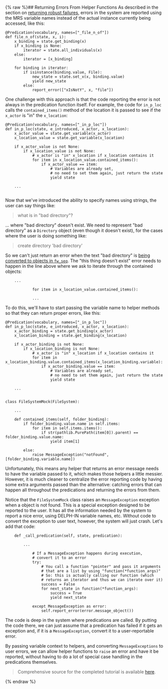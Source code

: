 {% raw %}## Returning Errors From Helper Functions
As described in the section on [returning robust failures](https://blog.inductorsoftware.com/docsproto/howto/devhowto/devhowtoRobustFailure), errors in the system are reported using the MRS variable names instead of the actual instance currently being accessed, like this:

```
@Predication(vocabulary, names=["_file_n_of"])
def file_n_of(state, x, i):
    x_binding = state.get_binding(x)
    if x_binding is None:
        iterator = state.all_individuals(x)
    else:
        iterator = [x_binding]

    for binding in iterator:
        if isinstance(binding.value, File):
            new_state = state.set_x(x, binding.value)
            yield new_state
        else:
            report_error(["xIsNotY", x, "file"])
```

One challenge with this approach is that the code reporting the error is not always in the predication function itself.  For example, the code for `in_p_loc` calls the `contained_items()` method of the location it is passed to see if the `x_actor` is "in" the `x_location`:

```
@Predication(vocabulary, names=["_in_p_loc"])
def in_p_loc(state, e_introduced, x_actor, x_location):
    x_actor_value = state.get_variable(x_actor)
    x_location_value = state.get_variable(x_location)

    if x_actor_value is not None:
        if x_location_value is not None:
            # x_actor is "in" x_location if x_location contains it
            for item in x_location_value.contained_items():
                if x_actor_value == item:
                    # Variables are already set,
                    # no need to set them again, just return the state
                    yield state

    ...    
    
```

Now that we've introduced the ability to specify names using strings, the user can say things like:

> what is in "bad directory"?


... where "bad directory" doesn't exist.  We need to represent "bad directory" as a `Directory` object (even though it doesn't exist), for the cases where the user is doing something like:

> create directory 'bad directory'


So we can't just return an error when the text "bad directory" is [being converted to objects in `fw_seq`](https://blog.inductorsoftware.com/docsproto/howto/devvocab/devvocabFileDirectoryNames). The "this thing doesn't exist" error needs to happen in the line above where we ask to iterate through the contained objects:

```
    ...
    
            for item in x_location_value.contained_items():
            
            ...
```

To do this, we'll have to start passing the variable name to helper methods so that they can return proper errors, like this:

```
@Predication(vocabulary, names=["_in_p_loc"])
def in_p_loc(state, e_introduced, x_actor, x_location):
    x_actor_binding = state.get_binding(x_actor)
    x_location_binding = state.get_binding(x_location)

    if x_actor_binding is not None:
        if x_location_binding is not None:
            # x_actor is "in" x_location if x_location contains it
            for item in x_location_binding.value.contained_items(x_location_binding.variable):
                if x_actor_binding.value == item:
                    # Variables are already set,
                    # no need to set them again, just return the state
                    yield state

    ...
    
    
class FileSystemMock(FileSystem):
    
    ...
    
    def contained_items(self, folder_binding):
        if folder_binding.value.name in self.items:
            for item in self.items.items():
                if str(pathlib.PurePath(item[0]).parent) == folder_binding.value.name:
                    yield item[1]

        else:
            raise MessageException("notFound", [folder_binding.variable.name])

```

Unfortunately, this means any helper that returns an error message needs to have the variable passed to it, which makes those helpers a little messier. However, it is much cleaner to centralize the error reporting code by having some extra arguments passed than the alternative: catching errors that can happen all throughout the predications and returning the errors from them.  

Notice that the `FileSystemMock` class raises an `MessageException` exception when a object is not found. This is a special exception designed to be reported to the user. It has all the information needed by the system to report a nice error, using DELPH-IN variable names, etc. Without code to convert the exception to user text, however, the system will just crash. Let's add that code:

```
    def _call_predication(self, state, predication):

        ...
        
            # If a MessageException happens during execution,
            # convert it to an error
            try:
                # You call a function "pointer" and pass it arguments
                # that are a list by using "function(*function_args)"
                # So: this is actually calling our function (which
                # returns an iterator and thus we can iterate over it)
                success = False
                for next_state in function(*function_args):
                    success = True
                    yield next_state

            except MessageException as error:
                self.report_error(error.message_object())
```

The code is deep in the system where predications are called. By putting the code there, we can just assume that a predication has failed if it gets an exception and, if it is a `MessageException`, convert it to a user-reportable error.

By passing variable context to helpers, and converting `MessageExceptions` to user errors, we can allow helper functions to `raise` an error and have it be reported, without having to do a lot of special case handling in the predications themselves.

> Comprehensive source for the completed tutorial is available [here](https://github.com/EricZinda/Perplexity).

<update date omitted for speed>{% endraw %}